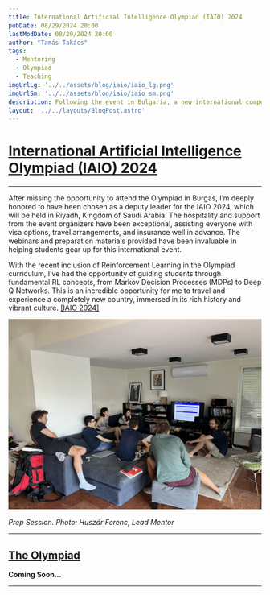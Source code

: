 ```yaml
---
title: International Artificial Intelligence Olympiad (IAIO) 2024
pubDate: 08/29/2024 20:00
lastModDate: 08/29/2024 20:00
author: "Tamás Takács"
tags:
  - Mentoring
  - Olympiad
  - Teaching
imgUrlLg: '../../assets/blog/iaio/iaio_lg.png'
imgUrlSm: '../../assets/blog/iaio/iaio_sm.png'
description: Following the event in Bulgaria, a new international competition emerged, hosted by the Kingdom of Saudi Arabia. As new participants, we were welcomed with the same remarkable generosity as in the previous event. While the competition topics largely remained the same, math problems and reinforcement learning were added. The event is taking place in Riyadh, the capital of Saudi Arabia and one of the country’s most advanced financial hubs.                                                    
layout: '../../layouts/BlogPost.astro'
---
```


# <u>International Artificial Intelligence Olympiad (IAIO) 2024</u>

<hr class="border-1 border-t border-tcotta my-0" />

After missing the opportunity to attend the Olympiad in Burgas, I’m deeply honored to have been chosen as a <span class="font-extrabold">deputy leader</span> for the IAIO 2024, which will be held in <span class="font-extrabold">Riyadh, Kingdom of Saudi Arabia</span>. The hospitality and support from the event organizers have been exceptional, assisting everyone with visa options, travel arrangements, and insurance well in advance. The webinars and preparation materials provided have been invaluable in helping students gear up for this international event.

With the recent inclusion of Reinforcement Learning in the Olympiad curriculum, I’ve had the opportunity of guiding students through fundamental RL concepts, from Markov Decision Processes (MDPs) to Deep Q Networks. <span class="font-extrabold">This is an incredible opportunity for me to travel and experience a completely new country, immersed in its rich history and vibrant culture.</span> [<span class="font-extrabold" style="color:var(--tcotta)">[IAIO 2024]</span>](https://www.iaio-official.org/)

![Results](../../assets/blog/iaio/workshop.jpg)

*Prep Session. Photo: <span class="font-extrabold">Huszár Ferenc, Lead Mentor</span>*

<hr class="border-1 border-t border-tcotta my-0" />

## <u>The Olympiad</u>

**Coming Soon...**

<hr class="border-1 border-t border-tcotta my-0" />